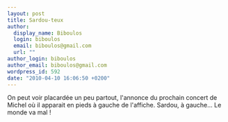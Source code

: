 ```yaml
---
layout: post
title: Sardou-teux
author:
  display_name: Biboulos
  login: biboulos
  email: biboulos@gmail.com
  url: ""
author_login: biboulos
author_email: biboulos@gmail.com
wordpress_id: 592
date: "2010-04-10 16:06:50 +0200"
---
```


On peut voir placardée un peu partout, l'annonce du prochain concert de Michel
où il apparait en pieds à gauche de l'affiche. Sardou, à gauche… Le monde va mal
!
